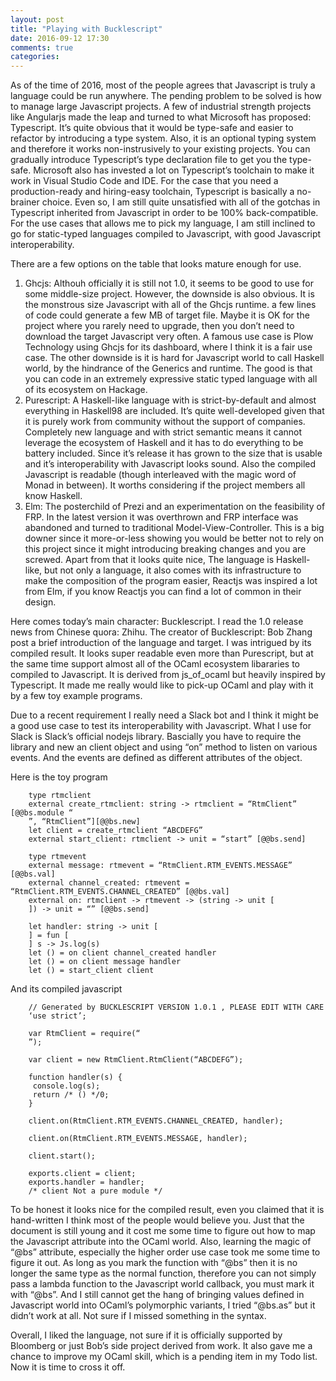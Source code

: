 ```yaml
---
layout: post
title: "Playing with Bucklescript"
date: 2016-09-12 17:30
comments: true
categories: 
---
```

As of the time of 2016, most of the people agrees that Javascript is truly a
language could be run anywhere. The pending problem to be solved is how to
manage large Javascript projects. A few of industrial strength projects like
Angularjs made the leap and turned to what Microsoft has proposed: Typescript.
It’s quite obvious that it would be type-safe and easier to refactor by
introducing a type system. Also, it is an optional typing system and therefore
it works non-instrusively to your existing projects. You can gradually introduce
Typescript’s type declaration file to get you the type-safe. Microsoft also has
invested a lot on Typescript’s toolchain to make it work in Visual Studio Code
and IDE. For the case that you need a production-ready and hiring-easy
toolchain, Typescript is basically a no-brainer choice. Even so, I am still
quite unsatisfied with all of the gotchas in Typescript inherited from
Javascript in order to be 100% back-compatible. For the use cases that allows me
to pick my language, I am still inclined to go for static-typed languages
compiled to Javascript, with good Javascript interoperability.

There are a few options on the table that looks mature enough for use.

1.  Ghcjs: Althouh officially it is still not 1.0, it seems to be good to use for
some middle-size project. However, the downside is also obvious. It is the
monstrous size Javascript with all of the Ghcjs runtime. a few lines of code
could generate a few MB of target file. Maybe it is OK for the project where you
rarely need to upgrade, then you don’t need to download the target Javascript
very often. A famous use case is Plow Technology using Ghcjs for its dashboard,
where I think it is a fair use case. The other downside is it is hard for
Javascript world to call Haskell world, by the hindrance of the Generics and
runtime. The good is that you can code in an extremely expressive static typed
language with all of its ecosystem on Hackage.
2.  Purescript: A Haskell-like language with is strict-by-default and almost
everything in Haskell98 are included. It’s quite well-developed given that it is
purely work from community without the support of companies. Completely new
language and with strict semantic means it cannot leverage the ecosystem of
Haskell and it has to do everything to be battery included. Since it’s release
it has grown to the size that is usable and it’s interoperability with
Javascript looks sound. Also the compiled Javascript is readable (though
interleaved with the magic word of Monad in between). It worths considering if
the project members all know Haskell.
3.  Elm: The posterchild of Prezi and an experimentation on the feasibility of FRP.
In the latest version it was overthrown and FRP interface was abandoned and
turned to traditional Model-View-Controller. This is a big downer since it
more-or-less showing you would be better not to rely on this project since it
might introducing breaking changes and you are screwed. Apart from that it looks
quite nice, The language is Haskell-like, but not only a language, it also comes
with its infrastructure to make the composition of the program easier, Reactjs
was inspired a lot from Elm, if you know Reactjs you can find a lot of common in
their design.

Here comes today’s main character: Bucklescript. I read the 1.0 release news
from Chinese quora: Zhihu. The creator of Bucklescript: Bob Zhang post a brief
introduction of the language and target. I was intrigued by its compiled result.
It looks super readable even more than Purescript, but at the same time support
almost all of the OCaml ecosystem libararies to compiled to Javascript. It is
derived from js_of_ocaml but heavily inspired by Typescript. It made me really
would like to pick-up OCaml and play with it by a few toy example programs.

Due to a recent requirement I really need a Slack bot and I think it might be a
good use case to test its interoperability with Javascript. What I use for Slack
is Slack’s official nodejs library. Bascially you have to require the library
and new an client object and using “on” method to listen on various events. And
the events are defined as different attributes of the object.

Here is the toy program

```
    type rtmclient 
    external create_rtmclient: string -> rtmclient = “RtmClient” [@@bs.module “
    ”, “RtmClient”][@@bs.new] 
    let client = create_rtmclient “ABCDEFG”
    external start_client: rtmclient -> unit = “start” [@@bs.send]

    type rtmevent
    external message: rtmevent = “RtmClient.RTM_EVENTS.MESSAGE” [@@bs.val]
    external channel_created: rtmevent = “RtmClient.RTM_EVENTS.CHANNEL_CREATED” [@@bs.val]
    external on: rtmclient -> rtmevent -> (string -> unit [
    ]) -> unit = “” [@@bs.send]

    let handler: string -> unit [
    ] = fun [
    ] s -> Js.log(s)
    let () = on client channel_created handler 
    let () = on client message handler 
    let () = start_client client
```

And its compiled javascript

```
    // Generated by BUCKLESCRIPT VERSION 1.0.1 , PLEASE EDIT WITH CARE
    ‘use strict’;

    var RtmClient = require(“
    ”);

    var client = new RtmClient.RtmClient(“ABCDEFG”);

    function handler(s) {
     console.log(s);
     return /* () */0;
    }

    client.on(RtmClient.RTM_EVENTS.CHANNEL_CREATED, handler);

    client.on(RtmClient.RTM_EVENTS.MESSAGE, handler);

    client.start();

    exports.client = client;
    exports.handler = handler;
    /* client Not a pure module */
```

To be honest it looks nice for the compiled result, even you claimed that it is
hand-written I think most of the people would believe you. Just that the
document is still young and it cost me some time to figure out how to map the
Javascript attribute into the OCaml world. Also, learning the magic of “@bs”
attribute, especially the higher order use case took me some time to figure it
out. As long as you mark the function with “@bs” then it is no longer the same
type as the normal function, therefore you can not simply pass a lambda function
to the Javascript world callback, you must mark it with “@bs”. And I still
cannot get the hang of bringing values defined in Javascript world into OCaml’s
polymorphic variants, I tried “@bs.as” but it didn’t work at all. Not sure if I
missed something in the syntax.

Overall, I liked the language, not sure if it is officially supported by
Bloomberg or just Bob’s side project derived from work. It also gave me a chance
to improve my OCaml skill, which is a pending item in my Todo list. Now it is
time to cross it off.

